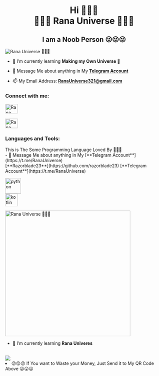<h1 align="center">Hi 👋👋👋
  <br>
  🍌🍌🍌 Rana Universe 🍌🍌🍌</h1>
<h2 align="center">I am a Noob Person 😜😜😜</h2>

<img align="center" alt="Rana Universe 🍌🍌🍌" src="https://te.legra.ph/file/8b6874766e0396edaf2d4.png">

- 🌱 I’m currently learning **Making my Own Universe 💪**

- 💬 Message Me about anything in My [**Telegram Account**](https://t.me/RanaUniverse)

- 📫 My Email Address: **RanaUniverse321@gmail.com**

<h3 align="left">Connect with me:</h3>
<p align="left">
<a href="https://fb.com/RanaUniverse" target="blank"><img align="center" src="https://raw.githubusercontent.com/rahuldkjain/github-profile-readme-generator/master/src/images/icons/Social/facebook.svg" alt="Rana Universe Facebook" height="30" width="40" /></a>
<br><br>
<a href="https://www.youtube.com/@RanaUniverse123" target="blank"><img align="center" src="https://raw.githubusercontent.com/rahuldkjain/github-profile-readme-generator/master/src/images/icons/Social/youtube.svg" alt="Rana Universe Youtube" height="30" width="40" /></a>
</p>

<h3 align="left">Languages and Tools:</h3>
  This is The Some Programming Language Loved By 🍌🍌🍌
  <br>
- 💬 Message Me about anything in My [**Telegram Account**](https://t.me/RanaUniverse)
  <br>
  [**Razorblade23**](https://github.com/razorblade23)
  [**Telegram Account**](https://t.me/RanaUniverse)
<p align="left">
<a href="https://www.python.org" target="_blank" rel="noreferrer"> <img src="https://www.python.org/static/img/python-logo.png" alt="python" height="50"/> </a>
    <br>
<a href="https://kotlinlang.org" target="_blank" rel="noreferrer"> <img src="https://kotlinlang.org/assets/images/apple-touch-icon.png" alt="kotlin" width="40" height="40"/> </a>
</p>

<img align="center" alt="Rana Universe 🍌🍌🍌" width="400" src="https://te.legra.ph/file/e92f33d0a271dc2e7ac71.png">

- 🍌 I’m currently learning **Rana Univeres**
<br>
<img align="center' alt="UPI ID: RanaUniverse@upi" src = "https://te.legra.ph/file/43d6e750e7b036ddded26.png"

- 😜😜😜 If You want to Waste your Money, Just Send it to My QR Code Above 😜😜😜
